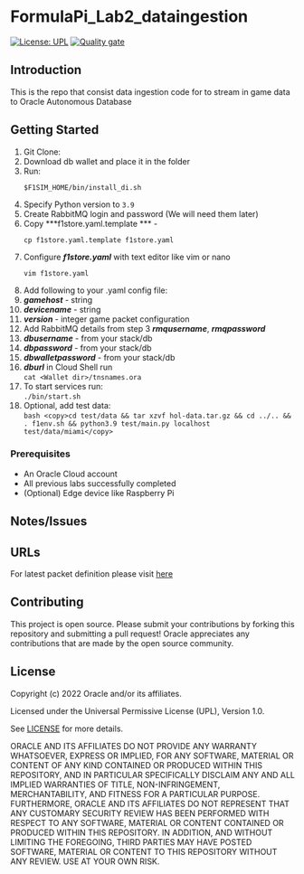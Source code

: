 # FormulaPi_Lab2_dataingestion

[![License: UPL](https://img.shields.io/badge/license-UPL-green)](https://img.shields.io/badge/license-UPL-green) [![Quality gate](https://sonarcloud.io/api/project_badges/quality_gate?project=oracle-devrel_FormulaPi_Lab2_dataingestion)](https://sonarcloud.io/dashboard?id=oracle-devrel_FormulaPi_Lab2_dataingestion)

## Introduction
This is the repo that consist data ingestion code for to stream in game data to Oracle Autonomous Database

## Getting Started
1. Git Clone:
1. Download db wallet and place it in the folder
1. Run:  
      ```
      $F1SIM_HOME/bin/install_di.sh
      ```
2. Specify Python version to `3.9`
3. Create RabbitMQ login and password (We will need them later)
4. Copy  ***f1store.yaml.template *** - 
      ```
      cp f1store.yaml.template f1store.yaml
      ```
5. Configure ***f1store.yaml*** with text editor like vim or nano 
      ```
      vim f1store.yaml
      ```
6. Add following to your .yaml config file:
7.  ***gamehost*** - string
8.  ***devicename*** - string
9.  ***version*** - integer game packet configuration
10. Add RabbitMQ details from step 3 ***rmqusername***, ***rmqpassword***
11. ***dbusername*** - from your stack/db  
12. ***dbpassword*** - from your stack/db  
13. ***dbwalletpassword*** - from your stack/db  
14. ***dburl*** in Cloud Shell run  
        ```
        cat <Wallet dir>/tnsnames.ora
        ```
15. To start services run:  
        ```
        ./bin/start.sh
        ```
16. Optional, add test data:  
        ```bash
        <copy>cd test/data && tar xzvf hol-data.tar.gz && cd ../.. && . f1env.sh && python3.9 test/main.py localhost test/data/miami</copy>
        ```

### Prerequisites
* An Oracle Cloud account
* All previous labs successfully completed
* (Optional) Edge device like Raspberry Pi

## Notes/Issues

## URLs
For latest packet definition please visit [here](https://racinggames.gg/f1/f1-22-update-117-patch-notes/)

## Contributing
This project is open source.  Please submit your contributions by forking this repository and submitting a pull request!  Oracle appreciates any contributions that are made by the open source community.

## License
Copyright (c) 2022 Oracle and/or its affiliates.

Licensed under the Universal Permissive License (UPL), Version 1.0.

See [LICENSE](LICENSE) for more details.

ORACLE AND ITS AFFILIATES DO NOT PROVIDE ANY WARRANTY WHATSOEVER, EXPRESS OR IMPLIED, FOR ANY SOFTWARE, MATERIAL OR CONTENT OF ANY KIND CONTAINED OR PRODUCED WITHIN THIS REPOSITORY, AND IN PARTICULAR SPECIFICALLY DISCLAIM ANY AND ALL IMPLIED WARRANTIES OF TITLE, NON-INFRINGEMENT, MERCHANTABILITY, AND FITNESS FOR A PARTICULAR PURPOSE.  FURTHERMORE, ORACLE AND ITS AFFILIATES DO NOT REPRESENT THAT ANY CUSTOMARY SECURITY REVIEW HAS BEEN PERFORMED WITH RESPECT TO ANY SOFTWARE, MATERIAL OR CONTENT CONTAINED OR PRODUCED WITHIN THIS REPOSITORY. IN ADDITION, AND WITHOUT LIMITING THE FOREGOING, THIRD PARTIES MAY HAVE POSTED SOFTWARE, MATERIAL OR CONTENT TO THIS REPOSITORY WITHOUT ANY REVIEW. USE AT YOUR OWN RISK. 